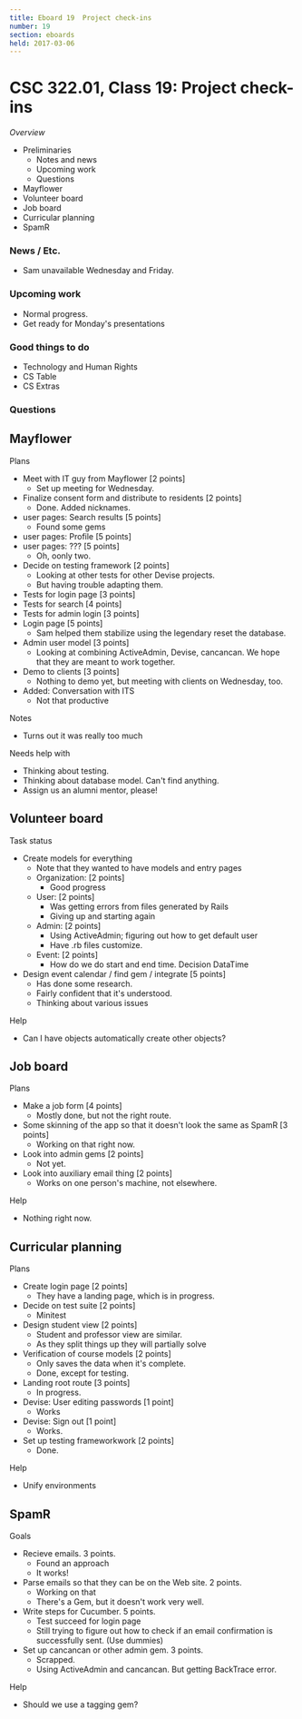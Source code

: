 ```yaml
---
title: Eboard 19  Project check-ins
number: 19
section: eboards
held: 2017-03-06
---
```

CSC 322.01, Class 19: Project check-ins
=======================================

_Overview_

* Preliminaries
    * Notes and news
    * Upcoming work
    * Questions
* Mayflower
* Volunteer board
* Job board
* Curricular planning
* SpamR

### News / Etc.

* Sam unavailable Wednesday and Friday.

### Upcoming work

* Normal progress.
* Get ready for Monday's presentations

### Good things to do

* Technology and Human Rights
* CS Table
* CS Extras

### Questions

Mayflower
---------

Plans

* Meet with IT guy from Mayflower [2 points]
    * Set up meeting for Wednesday.
* Finalize consent form and distribute to residents [2 points]
    * Done.  Added nicknames.
* user pages: Search results [5 points]
    * Found some gems
* user pages: Profile [5 points]
* user pages: ??? [5 points]
    * Oh, oonly two.
* Decide on testing framework [2 points]
    * Looking at other tests for other Devise projects.
    * But having trouble adapting them.
* Tests for login page [3 points]
* Tests for search [4 points]
* Tests for admin login [3 points]
* Login page [5 points]
    * Sam helped them stabilize using the legendary reset the database.
* Admin user model [3 points]
    * Looking at combining ActiveAdmin, Devise, cancancan.  We hope that
      they are meant to work together.
* Demo to clients [3 points]
    * Nothing to demo yet, but meeting with clients on Wednesday, too.
* Added: Conversation with ITS
    * Not that productive

Notes

* Turns out it was really too much

Needs help with

* Thinking about testing.
* Thinking about database model.  Can't find anything.
* Assign us an alumni mentor, please!

Volunteer board
---------------

Task status

* Create models for everything
     * Note that they wanted to have models and entry pages
     * Organization: [2 points]
         * Good progress
     * User: [2 points]
         * Was getting errors from files generated by Rails
         * Giving up and starting again
     * Admin: [2 points]
         * Using ActiveAdmin; figuring out how to get default user
         * Have .rb files customize.
     * Event: [2 points]
         * How do we do start and end time.  Decision DataTime
* Design event calendar / find gem / integrate [5 points]
     * Has done some research.
     * Fairly confident that it's understood.
     * Thinking about various issues

Help

* Can I have objects automatically create other objects?

Job board
---------

Plans

* Make a job form [4 points]
    * Mostly done, but not the right route.
* Some skinning of the app so that it doesn't look the same as SpamR [3 points]
    * Working on that right now.
* Look into admin gems [2 points]
    * Not yet.
* Look into auxiliary email thing [2 points]
    * Works on one person's machine, not elsewhere.

Help

* Nothing right now.

Curricular planning
-------------------

Plans

* Create login page [2 points]
    * They have a landing page, which is in progress.
* Decide on test suite [2 points]
    * Minitest
* Design student view [2 points]
    * Student and professor view are similar.
    * As they split things up they will partially solve
* Verification of course models [2 points]
    * Only saves the data when it's complete.
    * Done, except for testing.
* Landing root route [3 points]
    * In progress.
* Devise: User editing passwords [1 point]
    * Works
* Devise: Sign out [1 point]
    * Works.
* Set up testing frameworkwork [2 points]
    * Done.

Help

* Unify environments

SpamR
-----

Goals

* Recieve emails.  3 points.
    * Found an approach
    * It works!
* Parse emails so that they can be on the Web site.  2 points.
    * Working on that
    * There's a Gem, but it doesn't work very well.
* Write steps for Cucumber.  5 points.
    * Test succeed for login page
    * Still trying to figure out how to check if an email confirmation
      is successfully sent.  (Use dummies)
* Set up cancancan or other admin gem.  3 points.
    * Scrapped.
    * Using ActiveAdmin and cancancan.  But getting BackTrace error.

Help

* Should we use a tagging gem?
